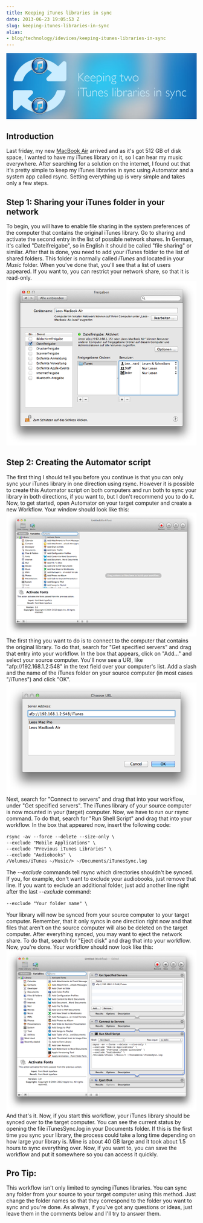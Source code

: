 ```yaml
---
title: Keeping iTunes libraries in sync
date: 2013-06-23 19:05:53 Z
slug: keeping-itunes-libraries-in-sync
alias:
- blog/technology/idevices/keeping-itunes-libraries-in-sync
---
```


[![itunes-sync-banner](assets/2013/06/itunes-sync-banner.jpg)](assets/2013/06/itunes-sync-banner.jpg)

## Introduction

Last friday, my new [MacBook Air](http://leolabs.org/blog/haswell-macbook-air/ "Testing the 13″ Haswell MacBook Air") arrived and as it's got 512 GB of disk space, I wanted to have my iTunes library on it, so I can hear my music everywhere. After searching for a solution on the internet, I found out that it's pretty simple to keep my iTunes libraries in sync using Automator and a system app called rsync. Setting everything up is very simple and takes only a few steps.

## Step 1: Sharing your iTunes folder in your network

To begin, you will have to enable file sharing in the system preferences of the computer that contains the original iTunes library. Go to sharing and activate the second entry in the list of possible network shares. In German, it's called "Dateifreigabe", so in English it should be called "file sharing" or similar. After that is done, you need to add your iTunes folder to the list of shared folders. This folder is normally called _iTunes_ and located in your _Music_ folder. When you've done that, you'll see that a list of users appeared. If you want to, you can restrict your network share, so that it is read-only. [![Bildschirmfoto 2013-06-23 um 11.19.09](assets/2013/06/Bildschirmfoto-2013-06-23-um-11.19.09.png)](assets/2013/06/Bildschirmfoto-2013-06-23-um-11.19.09.png)

## Step 2: Creating the Automator script

The first thing I should tell you before you continue is that you can only sync your iTunes library in one direction using rsync. However it is possible to create this Automator script on both computers and run both to sync your library in both directions, if you want to, but I don't recommend you to do it. Now, to get started, open Automator on your target computer and create a new Workflow. Your window should look like this: [![Bildschirmfoto 2013-06-23 um 11.47.00](assets/2013/06/Bildschirmfoto-2013-06-23-um-11.47.00.png)](assets/2013/06/Bildschirmfoto-2013-06-23-um-11.47.00.png) The first thing you want to do is to connect to the computer that contains the original library. To do that, search for "Get specified servers" and drag that entry into your workflow. In the box that appears, click on "Add..." and select your source computer. You'll now see a URI, like "afp://192.168.1.2:548" in the text field over your computer's list. Add a slash and the name of the iTunes folder on your source computer (in most cases "/iTunes") and click "OK". [![Bildschirmfoto 2013-06-23 um 11.52.30](assets/2013/06/Bildschirmfoto-2013-06-23-um-11.52.30.png)](assets/2013/06/Bildschirmfoto-2013-06-23-um-11.52.30.png) Next, search for "Connect to servers" and drag that into your workflow, under "Get specified servers". The iTunes library of your source computer is now mounted in your (target) computer. Now, we have to run our rsync command. To do that, search for "Run Shell Script" and drag that into your workflow. In the box that appeared now, insert the following code:
```
rsync -av --force --delete --size-only \
--exclude "Mobile Applications" \
--exclude "Previous iTunes Libraries" \
--exclude "Audiobooks" \
/Volumes/iTunes ~/Music/> ~/Documents/iTunesSync.log
```
The _--exclude_ commands tell rsync which directories shouldn't be synced. If you, for example, don't want to exclude your audiobooks, just remove that line. If you want to exclude an additional folder, just add another line right after the last _--exclude_ command:
```
--exclude "Your folder name" \
```
Your library will now be synced from your source computer to your target computer. Remember, that it only syncs in one direction right now and that files that aren't on the source computer will also be deleted on the target computer. After everything synced, you may want to eject the network share. To do that, search for "Eject disk" and drag that into your workflow. Now, you're done. Your workflow should now look like this: [![Bildschirmfoto 2013-06-23 um 12.05.42](assets/2013/06/Bildschirmfoto-2013-06-23-um-12.05.42.png)](assets/2013/06/Bildschirmfoto-2013-06-23-um-12.05.42.png) And that's it. Now, if you start this workflow, your iTunes library should be synced over to the target computer. You can see the current status by opening the file iTunesSync.log in your Documents folder. If this is the first time you sync your library, the process could take a long time depending on how large your library is. Mine is about 40 GB large and it took about 1.5 hours to sync everything over. Now, if you want to, you can save the workflow and put it somewhere so you can access it quickly.

## Pro Tip:

This workflow isn't only limited to syncing iTunes libraries. You can sync any folder from your source to your target computer using this method. Just change the folder names so that they correspond to the folder you want to sync and you're done. As always, if you've got any questions or ideas, just leave them in the comments below and I'll try to answer them.